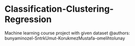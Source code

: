 # Classification-Clustering-Regression
Machine learning course project with given dataset
@authors: bunyaminozel-SntrkUmut-KorukmezMustafa-omelihtolunay

